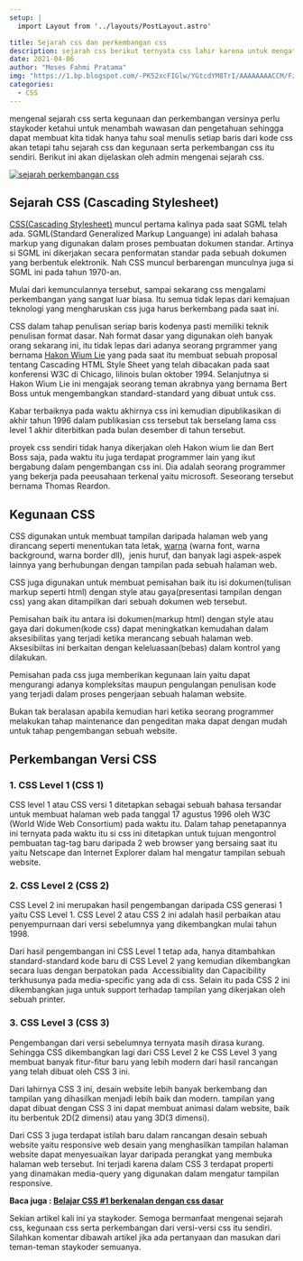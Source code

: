 ```yaml
---
setup: |
  import Layout from '../layouts/PostLayout.astro'

title: Sejarah css dan perkembangan css
description: sejarah css berikut ternyata css lahir karena untuk mengatasi munculnya tag-tag baru di 2 web browser ini pada masa awal web browser berkembang
date: 2021-04-06
author: "Moses Fahmi Pratama"
img: "https://1.bp.blogspot.com/-PK52xcFIGlw/YGtcdYM8TrI/AAAAAAAACCM/FzeOcRQwRJgsFNb3qUkfNAlTJd6-eYbvwCNcBGAsYHQ/s1280/sejarah-perkembangan-css.jpg"
categories: 
  - CSS
---
```


mengenal sejarah css serta kegunaan dan perkembangan versinya perlu staykoder ketahui untuk menambah wawasan dan pengetahuan sehingga dapat membuat kita tidak hanya tahu soal menulis setiap baris dari kode css akan tetapi tahu sejarah css dan kegunaan serta perkembangan css itu sendiri. Berikut ini akan dijelaskan oleh admin mengenai sejarah css.

[![sejarah perkembangan css](https://1.bp.blogspot.com/-PK52xcFIGlw/YGtcdYM8TrI/AAAAAAAACCM/FzeOcRQwRJgsFNb3qUkfNAlTJd6-eYbvwCNcBGAsYHQ/s16000/sejarah-perkembangan-css.jpg "sejarah perkembangan css")](https://1.bp.blogspot.com/-PK52xcFIGlw/YGtcdYM8TrI/AAAAAAAACCM/FzeOcRQwRJgsFNb3qUkfNAlTJd6-eYbvwCNcBGAsYHQ/s1280/sejarah-perkembangan-css.jpg)

  

Sejarah CSS (Cascading Stylesheet)
----------------------------------

[CSS(Cascading Stylesheet)](https://id.m.wikipedia.org/wiki/Cascading_Style_Sheets) muncul pertama kalinya pada saat SGML telah ada. SGML(Standard Generalized Markup Languange) ini adalah bahasa markup yang digunakan dalam proses pembuatan dokumen standar. Artinya si SGML ini dikerjakan secara penformatan standar pada sebuah dokumen yang berbentuk elektronik. Nah CSS muncul berbarengan munculnya juga si SGML ini pada tahun 1970-an. 

  

Mulai dari kemunculannya tersebut, sampai sekarang css mengalami perkembangan yang sangat luar biasa. Itu semua tidak lepas dari kemajuan teknologi yang mengharuskan css juga harus berkembang pada saat ini. 

  

CSS dalam tahap penulisan seriap baris kodenya pasti memiliki teknik penulisan format dasar. Nah format dasar yang digunakan oleh banyak orang sekarang ini, itu tidak lepas dari adanya seorang prgrammer yang bernama [Hakon Wium Lie](https://en.m.wikipedia.org/wiki/H%C3%A5kon_Wium_Lie) yang pada saat itu membuat sebuah proposal tentang Cascading HTML Style Sheet yang telah dibacakan pada saat konferensi W3C di Chicago, Iilinois bulan oktober 1994. Selanjutnya si Hakon Wium Lie ini mengajak seorang teman akrabnya yang bernama Bert Boss untuk mengembangkan standard-standard yang dibuat untuk css.

  

Kabar terbaiknya pada waktu akhirnya css ini kemudian dipublikasikan di akhir tahun 1996 dalam publikasian css tersebut tak berselang lama css level 1 akhir diterbitkan pada bulan desember di tahun tersebut. 

  

proyek css sendiri tidak hanya dikerjakan oleh Hakon wium lie dan Bert Boss saja, pada waktu itu juga terdapat programmer lain yang ikut bergabung dalam pengembangan css ini. Dia adalah seorang programmer yang bekerja pada peeusahaan terkenal yaitu microsoft. Seseorang tersebut bernama Thomas Reardon.

  

Kegunaan CSS
------------

CSS digunakan untuk membuat tampilan daripada halaman web yang dirancang seperti menentukan tata letak, [warna](https://www.staykoding.xyz/2021/10/belajar-css-3-warna-pada-css.html) (warna font, warna background, warna border dll),  jenis huruf, dan banyak lagi aspek-aspek lainnya yang berhubungan dengan tampilan pada sebuah halaman web.

  

CSS juga digunakan untuk membuat pemisahan baik itu isi dokumen(tulisan markup seperti html) dengan style atau gaya(presentasi tampilan dengan css) yang akan ditampilkan dari sebuah dokumen web tersebut.

  

Pemisahan baik itu antara isi dokumen(markup html) dengan style atau gaya dari dokumen(kode css) dapat meningkatkan kemudahan dalam aksesibilitas yang terjadi ketika merancang sebuah halaman web. Aksesibiltas ini berkaitan dengan keleluasaan(bebas) dalam kontrol yang dilakukan.  

  

Pemisahan pada css juga memberikan kegunaan lain yaitu dapat mengurangi adanya kompleksitas maupun pengulangan penulisan kode yang terjadi dalam proses pengerjaan sebuah halaman website.

  

Bukan tak beralasan apabila kemudian hari ketika seorang programmer melakukan tahap maintenance dan pengeditan maka dapat dengan mudah untuk tahap pengembangan sebuah website.

  

Perkembangan Versi CSS
----------------------

### 1\. CSS Level 1 (CSS 1)

CSS level 1 atau CSS versi 1 ditetapkan sebagai sebuah bahasa tersandar untuk membuat halaman web pada tanggal 17 agustus 1996 oleh W3C (World Wide Web Consortium) pada waktu itu. Dalam tahap penetapannya ini ternyata pada waktu itu si css ini ditetapkan untuk tujuan mengontrol pembuatan tag-tag baru daripada 2 web browser yang bersaing saat itu yaitu Netscape dan Internet Explorer dalam hal mengatur tampilan sebuah website.

### 2\. CSS Level 2 (CSS 2)

CSS Level 2 ini merupakan hasil pengembangan daripada CSS generasi 1 yaitu CSS Level 1. CSS Level 2 atau CSS 2 ini adalah hasil perbaikan atau penyempurnaan dari versi sebelumnya yang dikembangkan mulai tahun 1998. 

  

Dari hasil pengembangan ini CSS Level 1 tetap ada, hanya ditambahkan standard-standard kode baru di CSS Level 2 yang kemudian dikembangkan secara luas dengan berpatokan pada  Accessibiality dan Capacibility terkhusunya pada media-specific yang ada di css. Selain itu pada CSS 2 ini dikembangkan juga untuk support terhadap tampilan yang dikerjakan oleh sebuah printer.

### 3\. CSS Level 3 (CSS 3)

Pengembangan dari versi sebelumnya ternyata masih dirasa kurang. Sehingga CSS dikembangkan lagi dari CSS Level 2 ke CSS Level 3 yang membuat banyak fitur-fitur baru yang lebih modern dari hasil rancangan yang telah dibuat oleh CSS 3 ini.

  

Dari lahirnya CSS 3 ini, desain website lebih banyak berkembang dan tampilan yang dihasilkan menjadi lebih baik dan modern. tampilan yang dapat dibuat dengan CSS 3 ini dapat membuat animasi dalam website, baik itu berbentuk 2D(2 dimensi) atau yang 3D(3 dimensi).

  

Dari CSS 3 juga terdapat istilah baru dalam rancangan desain sebuah website yaitu responsive web desain yang menghasilkan tampilan halaman website dapat menyesuaikan layar daripada perangkat yang membuka halaman web tersebut. Ini terjadi karena dalam CSS 3 terdapat properti yang dinamakan media-query yang digunakan dalam mengatur tampilan responsive.

  

**Baca juga : [Belajar CSS #1 berkenalan dengan css dasar](https://www.staykoding.xyz/2021/05/berkenalan-dengan-css-dasar.html)**

  

Sekian artikel kali ini ya staykoder. Semoga bermanfaat mengenai sejarah css, kegunaan css serta perkembangan dari versi-versi css itu sendiri. Silahkan komentar dibawah artikel jika ada pertanyaan dan masukan dari teman-teman staykoder semuanya.